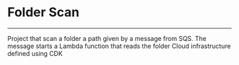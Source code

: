# Folder Scan
---
Project that scan a folder a path given by a message from SQS.
The message starts a Lambda function that reads the folder
Cloud infrastructure defined using CDK

